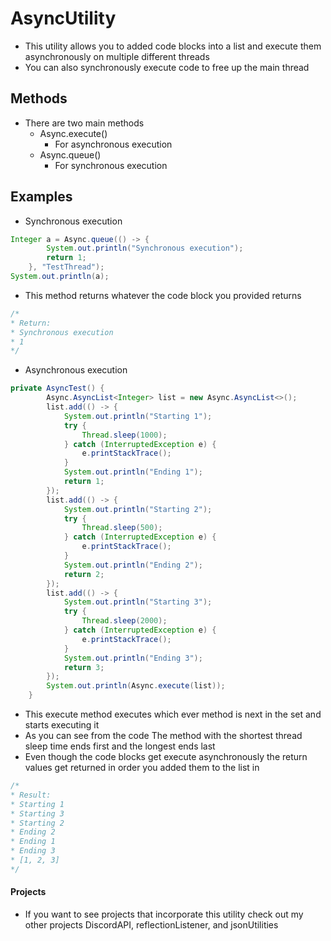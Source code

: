 # AsyncUtility
* This utility allows you to added code blocks into a list and execute them asynchronously on multiple different threads
* You can also synchronously execute code to free up the main thread
## Methods
* There are two main methods
    * Async.execute()
        * For asynchronous execution
    * Async.queue()
        * For synchronous execution
## Examples
* Synchronous execution
```java
Integer a = Async.queue(() -> {
        System.out.println("Synchronous execution");
        return 1;
    }, "TestThread");
System.out.println(a);
```
* This method returns whatever the code block you provided returns
```java
/*
* Return:
* Synchronous execution
* 1
*/
```
* Asynchronous execution
```java
private AsyncTest() {
        Async.AsyncList<Integer> list = new Async.AsyncList<>();
        list.add(() -> {
            System.out.println("Starting 1");
            try {
                Thread.sleep(1000);
            } catch (InterruptedException e) {
                e.printStackTrace();
            }
            System.out.println("Ending 1");
            return 1;
        });
        list.add(() -> {
            System.out.println("Starting 2");
            try {
                Thread.sleep(500);
            } catch (InterruptedException e) {
                e.printStackTrace();
            }
            System.out.println("Ending 2");
            return 2;
        });
        list.add(() -> {
            System.out.println("Starting 3");
            try {
                Thread.sleep(2000);
            } catch (InterruptedException e) {
                e.printStackTrace();
            }
            System.out.println("Ending 3");
            return 3;
        });
        System.out.println(Async.execute(list));
    }
```
* This execute method executes which ever method is next in the set and starts executing it
* As you can see from the code The method with the shortest thread sleep time ends first and the longest ends last
* Even though the code blocks get execute asynchronously the return values get returned in order you added them to the list in 
```java
/*
* Result:
* Starting 1
* Starting 3
* Starting 2
* Ending 2
* Ending 1
* Ending 3
* [1, 2, 3]
*/
```
#### Projects
* If you want to see projects that incorporate this utility check out my other projects DiscordAPI, reflectionListener, and jsonUtilities